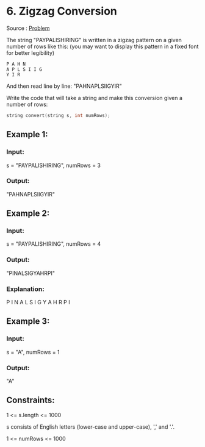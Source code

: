 # 6. Zigzag Conversion

Source : [Problem](https://leetcode.com/problems/zigzag-conversion)

The string "PAYPALISHIRING" is written in a zigzag pattern on a given number of rows like this: (you may want to display this pattern in a fixed font for better legibility)

```
P A H N
A P L S I I G
Y I R
```

And then read line by line: "PAHNAPLSIIGYIR"

Write the code that will take a string and make this conversion given a number of rows:

```cpp
string convert(string s, int numRows);
```

## Example 1:

### Input:

s = "PAYPALISHIRING", numRows = 3

### Output:

"PAHNAPLSIIGYIR"

## Example 2:

### Input:

s = "PAYPALISHIRING", numRows = 4

### Output:

"PINALSIGYAHRPI"

### Explanation:

P I N
A L S I G
Y A H R
P I

## Example 3:

### Input:

s = "A", numRows = 1

### Output:

"A"

## Constraints:

1 <= s.length <= 1000

s consists of English letters (lower-case and upper-case), ',' and '.'.

1 <= numRows <= 1000
